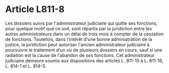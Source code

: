 # Article L811-8

Les dossiers suivis par l'administrateur judiciaire qui quitte ses fonctions, pour quelque motif que ce soit, sont répartis par la juridiction entre les autres administrateurs dans un délai de trois mois à compter de la cessation de fonctions.   Toutefois, dans l'intérêt d'une bonne administration de la justice, la juridiction peut autoriser l'ancien administrateur judiciaire à poursuivre le traitement d'un ou de plusieurs dossiers en cours, sauf si une radiation est la cause de l'abandon de ses fonctions. Cet administrateur judiciaire demeure soumis aux dispositions des articles L. 811-10 à L. 811-16, L. 814-1 et L. 814-5.
